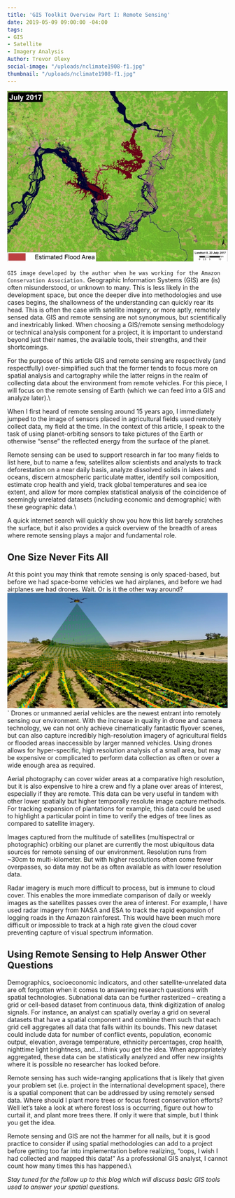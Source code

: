 ```yaml
---
title: 'GIS Toolkit Overview Part I: Remote Sensing'
date: 2019-05-09 09:00:00 -04:00
tags:
- GIS
- Satellite
- Imagery Analysis
Author: Trevor Olexy
social-image: "/uploads/nclimate1908-f1.jpg"
thumbnail: "/uploads/nclimate1908-f1.jpg"
---
```


![7-July2017_flooded-751x580.jpg](/uploads/7-July2017_flooded-751x580.jpg)

`GIS image developed by the author when he was working for the Amazon Conservation Association.`
Geographic Information Systems (GIS) are (is) often misunderstood, or unknown to many. This is less likely in the development space, but once the deeper dive into methodologies and use cases begins, the shallowness of the understanding can quickly rear its head. This is often the case with satellite imagery, or more aptly, remotely sensed data. GIS and remote sensing are not synonymous, but scientifically and inextricably linked. When choosing a GIS/remote sensing methodology or technical analysis component for a project, it is important to understand beyond just their names, the available tools, their strengths, and their shortcomings.

For the purpose of this article GIS and remote sensing are respectively (and respectfully) over-simplified such that the former tends to focus more on spatial analysis and cartography while the latter reigns in the realm of collecting data about the environment from remote vehicles. For this piece, I will focus on the remote sensing of Earth (which we can feed into a GIS and analyze later).\

When I first heard of remote sensing around 15 years ago, I immediately jumped to the image of sensors placed in agricultural fields used remotely collect data, my field at the time. In the context of this article, I speak to the task of using planet-orbiting sensors to take pictures of the Earth or otherwise “sense” the reflected energy from the surface of the planet.

Remote sensing can be used to support research in far too many fields to list here, but to name a few, satellites allow scientists and analysts to track deforestation on a near daily basis, analyze dissolved solids in lakes and oceans, discern atmospheric particulate matter, identify soil composition, estimate crop health and yield, track global temperatures and sea ice extent, and allow for more complex statistical analysis of the coincidence of seemingly unrelated datasets (including economic and demographic) with these geographic data.\

A quick internet search will quickly show you how this list barely scratches the surface, but it also provides a quick overview of the breadth of areas where remote sensing plays a major and fundamental role.

## **One Size Never Fits All**

At this point you may think that remote sensing is only spaced-based, but before we had space-borne vehicles we had airplanes, and before we had airplanes we had drones. Wait. Or is it the other way around?
![FBVinImage.jpg](/uploads/FBVinImage.jpg)`
Drones or unmanned aerial vehicles are the newest entrant into remotely sensing our environment. With the increase in quality in drone and camera technology, we can not only achieve cinematically fantastic flyover scenes, but can also capture incredibly high-resolution imagery of agricultural fields or flooded areas inaccessible by larger manned vehicles. Using drones allows for hyper-specific, high resolution analysis of a small area, but may be expensive or complicated to perform data collection as often or over a wide enough area as required.

Aerial photography can cover wider areas at a comparative high resolution, but it is also expensive to hire a crew and fly a plane over areas of interest, especially if they are remote. This data can be very useful in tandem with other lower spatially but higher temporally resolute image capture methods. For tracking expansion of plantations for example, this data could be used to highlight a particular point in time to verify the edges of tree lines as compared to satellite imagery.

Images captured from the multitude of satellites (multispectral or photographic) orbiting our planet are currently the most ubiquitous data sources for remote sensing of our environment. Resolution runs from \~30cm to multi-kilometer. But with higher resolutions often come fewer overpasses, so data may not be as often available as with lower resolution data.

Radar imagery is much more difficult to process, but is immune to cloud cover. This enables the more immediate comparison of daily or weekly images as the satellites passes over the area of interest. For example, I have used radar imagery from NASA and ESA to track the rapid expansion of logging roads in the Amazon rainforest. This would have been much more difficult or impossible to track at a high rate given the cloud cover preventing capture of visual spectrum information.

## **Using Remote Sensing to Help Answer Other Questions**

Demographics, socioeconomic indicators, and other satellite-unrelated data are oft forgotten when it comes to answering research questions with spatial technologies. Subnational data can be further rasterized – creating a grid or cell-based dataset from continuous data, think digitization of analog signals. For instance, an analyst can spatially overlay a grid on several datasets that have a spatial component and combine them such that each grid cell aggregates all data that falls within its bounds. This new dataset could include data for number of conflict events, population, economic output, elevation, average temperature, ethnicity percentages, crop health, nighttime light brightness, and…I think you get the idea. When appropriately aggregated, these data can be statistically analyzed and offer new insights where it is possible no researcher has looked before.

Remote sensing has such wide-ranging applications that is likely that given your problem set (i.e. project in the international development space), there is a spatial component that can be addressed by using remotely sensed data. Where should I plant more trees or focus forest conservation efforts? Well let’s take a look at where forest loss is occurring, figure out how to curtail it, and plant more trees there. If only it were that simple, but I think you get the idea.

Remote sensing and GIS are not the hammer for all nails, but it is good practice to consider if using spatial methodologies can add to a project before getting too far into implementation before realizing, “oops, I wish I had collected and mapped this data!” As a professional GIS analyst, I cannot count how many times this has happened.\

*Stay tuned for the follow up to this blog which will discuss basic GIS tools used to answer your spatial questions.*